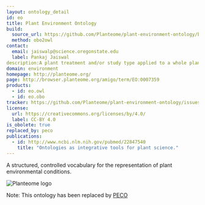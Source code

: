 ```yaml
---
layout: ontology_detail
id: eo
title: Plant Environment Ontology
build:
  source_url: https://github.com/Planteome/plant-environment-ontology/blob/master/plant-environment-ontology.obo.owl
  method: obo2owl
contact:
  email: jaiswalp@science.oregonstate.edu
  label: Pankaj Jaiswal
description:A plant treatment and/or study type applied to a whole plant, a plant structure, and/or a plant population as part of an experiment to evaluate the plant response. 
domain: environment
homepage: http://planteome.org/
page: http://browser.planteome.org/amigo/term/EO:0007359
products:
  - id: eo.owl
  - id: eo.obo
tracker: https://github.com/Planteome/plant-environment-ontology/issues
license:
  url: https://creativecommons.org/licenses/by/4.0/
  label: CC-BY 4.0
is_obolete: true
replaced_by: peco
publications:
  - id: http://www.ncbi.nlm.nih.gov/pubmed/22847540
    title: "Ontologies as integrative tools for plant science."
---
```


A structured, controlled vocabulary for the representation of plant environmental conditions.

<img alt="Planteome logo" src="http://planteome.org/sites/default/files/garland_logo.PNG"/>

Note: This ontology has been replaced by [PECO](peco.html)
